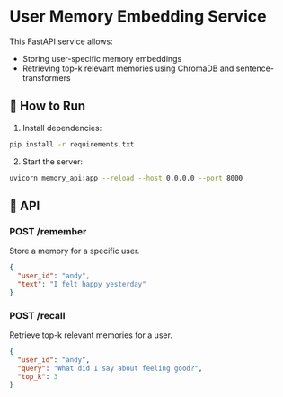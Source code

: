 # User Memory Embedding Service

This FastAPI service allows:
- Storing user-specific memory embeddings
- Retrieving top-k relevant memories using ChromaDB and sentence-transformers

## 🚀 How to Run

1. Install dependencies:

```bash
pip install -r requirements.txt
```

2. Start the server:

```bash
uvicorn memory_api:app --reload --host 0.0.0.0 --port 8000
```

## 📘 API

### POST /remember

Store a memory for a specific user.

```json
{
  "user_id": "andy",
  "text": "I felt happy yesterday"
}
```

### POST /recall

Retrieve top-k relevant memories for a user.

```json
{
  "user_id": "andy",
  "query": "What did I say about feeling good?",
  "top_k": 3
}
```
